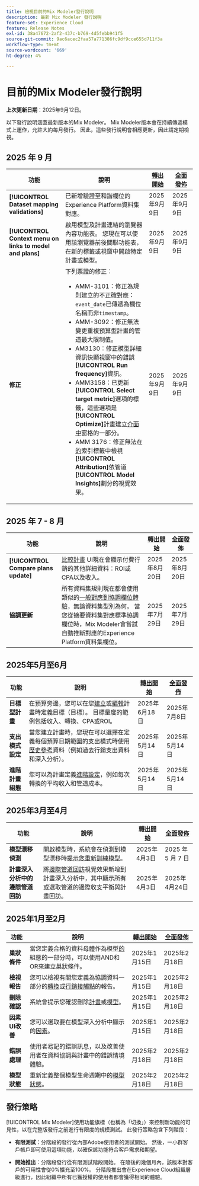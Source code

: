 ```yaml
---
title: 檢視目前的Mix Modeler發行說明
description: 最新 Mix Modeler 發行說明
feature-set: Experience Cloud
feature: Release Notes
exl-id: 38a47672-2af2-437c-b769-4d5febb941f5
source-git-commit: 9ac6acec2faa57a771386fc9df9cce655d711f3a
workflow-type: tm+mt
source-wordcount: '669'
ht-degree: 4%

---
```


# 目前的Mix Modeler發行說明

**上次更新日期**：2025年9月12日。

以下發行說明涵蓋最新版本的Mix Modeler。 Mix Modeler版本會在持續傳遞模式上運作，允許大約每月發行。 因此，這些發行說明會相應更新，因此請定期檢視。


## 2025 年 9 月

| 功能 | 說明 | [轉出開始](#release-strategy) | [全面發佈](#release-strategy) |
|---|---|---|---|
| **[!UICONTROL Dataset mapping validations]** | 已新增驗證至和諧欄位的Experience Platform資料集對應。 | 2025年9月9日 | 2025年9月9日 |
| **[!UICONTROL Context menu on links to model and plans]** | 啟用模型及計畫連結的瀏覽器內容功能表。 您現在可以使用該瀏覽器前後關聯功能表，在新的標籤或視窗中開啟特定計畫或模型。 | 2025年9月9日 | 2025年9月9日 |
| **修正** | 下列票證的修正： <ul><li>AMM-3101：修正為規則建立的不正確對應： `event_date`已傳遞為欄位名稱而非`timestamp`。</li><li>AMM-3092：修正無法變更重複預算型計畫的管道最大限制值。</li><li>AM3130：修正模型詳細資訊快顯視窗中的錯誤&#x200B;**[!UICONTROL Run frequency]**&#x200B;資訊。</li><li>AMM3158：已更新&#x200B;**[!UICONTROL Select target metric]**&#x200B;選項的標籤，這些選項是&#x200B;**[!UICONTROL Optimize]**&#x200B;計畫建立[介面中](/help/plans/build.md)窗格的一部分。</li><li>AMM 3176：修正無法在[的](/help/models/insights.md#breakdown)索引標籤中檢視&#x200B;**[!UICONTROL Attribution]**&#x200B;依管道&#x200B;**[!UICONTROL Model Insights]**&#x200B;劃分的視覺效果。</li></ul> | 2025年9月9日 | 2025年9月9日 |


## 2025 年 7 - 8 月

| 功能 | 說明 | [轉出開始](#release-strategy) | [全面發佈](#release-strategy) |
|---|---|---|---|
| **[!UICONTROL Compare plans update]** | [比較計畫](/help/plans/compare.md) UI現在會顯示付費行銷的其他詳細資料：ROI或CPA以及收入。 | 2025年8月20日 | 2025年8月20日 |
| **協調更新** | 所有資料集規則現在都會使用類似的[一般對應到協調欄位體驗](/help/harmonize-data/dataset-rules.md)，無論資料集型別為何。 當您從摘要資料集對應標準協調欄位時，Mix Modeler會嘗試自動推斷對應的Experience Platform資料集欄位。 | 2025年7月29日 | 2025年7月29日 |


## 2025年5月至6月

| 功能 | 說明 | [轉出開始](#release-strategy) | [全面發佈](#release-strategy) |
|---|---|---|---|
| **目標型計畫** | 在預算旁邊，您可以在您[建立](/help/plans/build.md)或[編輯](/help/plans/insights.md#edit-plan)計畫時定義目標（目標）。 目標量度的範例包括收入、轉換、CPA或ROI。 | 2025年6月18日 | 2025年7月8日 |
| **支出模式設定** | 當您建立計畫時，您現在可以選擇在定義每個預算日期範圍的支出模式時使用[歷史參考](/help/plans/build.md)資料（例如過去行銷支出資料和深入分析）。 | 2025年5月14日 | 2025年5月14日 |
| **進階計畫組態** | 您可以為計畫定義[進階設定](/help/plans/build.md)，例如每次轉換的平均收入和管道成本。 | 2025年5月14日 | 2025年5月14日 |

## 2025年3月至4月

| 功能 | 說明 | [轉出開始](#release-strategy) | [全面發佈](#release-strategy) |
|---|---|---|---|
| **模型漂移偵測** | 開啟模型時，系統會在偵測到模型漂移時[提示您重新訓練模型](/help/models/insights.md#model-drift)。 | 2025年4月3日 | 2025 年 5 月 7 日 |
| **計畫深入分析中的邊際管道回訪** | 將[邊際管道回訪](/help/plans/insights.md#marginal-channel-return)視覺效果新增到計畫深入分析中，其中顯示所有或選取管道的邊際收支平衡與計畫回訪。 | 2025年4月3日 | 2025年4月24日 |


## 2025年1月至2月

| 功能 | 說明 | [轉出開始](#release-strategy) | [全面發佈](#release-strategy) |
|---|---|---|---|
| **巢狀條件** | 當您定義合格的資料母體作為模型[的](/help/models/build.md#configure)組態的一部分時，可以使用AND和OR來建立巢狀條件。 | 2025年1月15日 | 2025年2月18日 |
| **檢視報告** | 您可以檢視有關您定義為協調資料一部分的[轉換](/help/harmonize-data/conversions.md#view-report)或[行銷接觸點](/help/harmonize-data/marketing-touchpoints.md#view-report)的報告。 | 2025年1月15日 | 2025年2月18日 |
| **刪除確認** | 系統會提示您確認刪除[計畫](/help/plans/overview.md#delete-plans)或[模型](/help/models/overview.md#delete-models)。 | 2025年1月15日 | 2025年2月18日 |
| **因素UI改善** | 您可以選取要在模型深入分析中顯示的[因素](/help/models/insights.md#factors-beta)。 | 2025年1月15日 | 2025年2月18日 |
| **錯誤處理** | 使用者易記的錯誤訊息，以及改善使用者在資料協調與計畫中的錯誤情境體驗。 | 2025年2月18日 | 2025年2月18日 |
| **模型狀態** | 重新定義整個模型生命週期中的[模型狀態](/help/models/overview.md#manage-models)。 | 2025年2月18日 | 2025年2月18日 |


## 發行策略

[!UICONTROL Mix Modeler]使用功能旗標（也稱為「切換」）來控制新功能的可見性，以在完整版發行之前進行有限度的規模測試。 此發行策略包含下列階段：

* **有限測試**：分階段的發行從內部Adobe使用者的測試開始。 然後，一小群客戶帳戶即可使用這項功能，以確保該功能符合客戶需求和期望。

* **開始推出**：分階段發行從有限測試階段開始。 在隨後的幾個月內，該版本對客戶的可用性會從0%擴充至100%。 分階段推出會在Experience Cloud組織層級進行，因此組織中所有已獲授權的使用者都會獲得相同的體驗。
